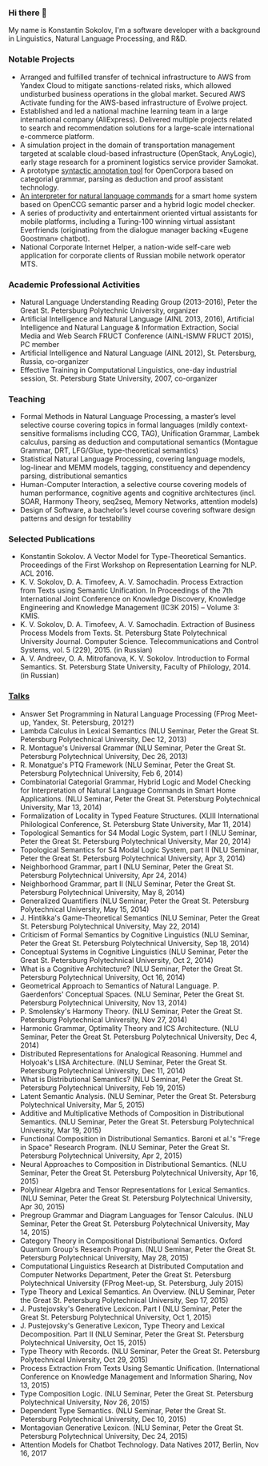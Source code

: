 ### Hi there 👋

My name is Konstantin Sokolov, I'm a software developer with a background in Linguistics, Natural Language Processing, and R&D. 

### Notable Projects

  * Arranged and fulfilled transfer of technical infrastructure to AWS from Yandex Cloud to mitigate sanctions-related risks, which allowed undisturbed business operations in the global market. Secured AWS Activate funding for the AWS-based infrastructure of Evolwe project.
  * Established and led a national machine learning team in a large international company (AliExpress). Delivered multiple projects related to search and recommendation solutions for a large-scale international e-commerce platform.
  * A simulation project in the domain of transportation management targeted at scalable cloud-based infrastructure (OpenStack, AnyLogic), early stage research for a prominent logistics service provider Samokat.
  * A prototype [syntactic annotation tool](https://github.com/vtqveant/ccg-corpus) for OpenCorpora based on categorial grammar, parsing as deduction and proof assistant technology.
  * [An interpreter for natural language commands](https://github.com/vtqveant/open-synsem) for a smart home system based on OpenCCG semantic parser and a hybrid logic model checker.
  * A series of productivity and entertainment oriented virtual assistants for mobile platforms, including a Turing-100 winning virtual assistant Everfriends (originating from the dialogue manager backing «Eugene Goostman» chatbot).
  * National Corporate Internet Helper, a nation-wide self-care web application for corporate clients of Russian mobile network operator MTS.

### Academic Professional Activities

  * Natural Language Understanding Reading Group (2013–2016), Peter the Great St. Petersburg Polytechnic University, organizer
  * Artificial Intelligence and Natural Language (AINL 2013, 2016), Artificial Intelligence and Natural Language & Information Extraction, Social Media and Web Search FRUCT Conference (AINL-ISMW FRUCT 2015), PC member
  * Artificial Intelligence and Natural Language (AINL 2012), St. Petersburg, Russia, co-organizer
  * Effective Training in Computational Linguistics, one-day industrial session, St. Petersburg State University, 2007, co-organizer

### Teaching

  * Formal Methods in Natural Language Processing, a master’s level selective course covering topics in formal languages (mildly context-sensitive formalisms including CCG, TAG), Unification Grammar, Lambek calculus, parsing as deduction and computational semantics (Montague Grammar, DRT, LFG/Glue, type-theoretical semantics)
  * Statistical Natural Language Processing, covering language models, log-linear and MEMM models, tagging, constituency and dependency parsing, distributional semantics 
  * Human-Computer Interaction, a selective course covering models of human performance, cognitive agents and cognitive architectures (incl. SOAR, Harmony Theory, seq2seq, Memory Networks, attention models)
  * Design of Software, a bachelor’s level course covering software design patterns and design for testability

### Selected Publications

  * Konstantin Sokolov. A Vector Model for Type-Theoretical Semantics. Proceedings of the First Workshop on Representation Learning for NLP. ACL 2016.
  * K. V. Sokolov, D. A. Timofeev, A. V. Samochadin. Process Extraction from Texts using Semantic Unification. In Proceedings of the 7th International Joint Conference on Knowledge Discovery, Knowledge Engineering and Knowledge Management (IC3K 2015) – Volume 3: KMIS.
  * K. V. Sokolov, D. A. Timofeev, A. V. Samochadin. Extraction of Business Process Models from Texts. St. Petersburg State Polytechnical University Journal. Computer Science. Telecommunications and Control Systems, vol. 5 (229), 2015. (in Russian)
  * A. V. Andreev, O. A. Mitrofanova, K. V. Sokolov. Introduction to Formal Semantics. St. Petersburg State University, Faculty of Philology, 2014. (in Russian)

### [Talks](https://github.com/vtqveant/slides)

  * Answer Set Programming in Natural Language Processing (FProg Meet-up, Yandex, St. Petersburg, 2012?)
  * Lambda Calculus in Lexical Semantics (NLU Seminar, Peter the Great St. Petersburg Polytechnical University, Dec 12, 2013)
  * R. Montague's Universal Grammar (NLU Seminar, Peter the Great St. Petersburg Polytechnical University, Dec 26, 2013)
  * R. Monatgue's PTQ Framework (NLU Seminar, Peter the Great St. Petersburg Polytechnical University, Feb 6, 2014)
  * Combinatorial Categorial Grammar, Hybrid Logic and Model Checking for Interpretation of Natural Language Commands in Smart Home Applications. (NLU Seminar, Peter the Great St. Petersburg Polytechnical University, Mar 13, 2014)
  * Formalization of Locality in Typed Feature Structures. (XLIII International Philological Conference, St. Petersburg State University, Mar 11, 2014)
  * Topological Semantics for S4 Modal Logic System, part I (NLU Seminar, Peter the Great St. Petersburg Polytechnical University, Mar 20, 2014)
  * Topological Semantics for S4 Modal Logic System, part II (NLU Seminar, Peter the Great St. Petersburg Polytechnical University, Apr 3, 2014)
  * Neighborhood Grammar, part I (NLU Seminar, Peter the Great St. Petersburg Polytechnical University, Apr 24, 2014)
  * Neighborhood Grammar, part II (NLU Seminar, Peter the Great St. Petersburg Polytechnical University, May 8, 2014)
  * Generalized Quantifiers (NLU Seminar, Peter the Great St. Petersburg Polytechnical University, May 15, 2014)
  * J. Hintikka's Game-Theoretical Semantics (NLU Seminar, Peter the Great St. Petersburg Polytechnical University, May 22, 2014)
  * Criticism of Formal Semantics by Cognitive Linguistics (NLU Seminar, Peter the Great St. Petersburg Polytechnical University, Sep 18, 2014)
  * Conceptual Systems in Cognitive Linguistics (NLU Seminar, Peter the Great St. Petersburg Polytechnical University, Oct 2, 2014)
  * What is a Cognitive Architecture? (NLU Seminar, Peter the Great St. Petersburg Polytechnical University, Oct 16, 2014)
  * Geometrical Approach to Semantics of Natural Language. P. Gaerdenfors' Conceptual Spaces. (NLU Seminar, Peter the Great St. Petersburg Polytechnical University, Nov 13, 2014)
  * P. Smolensky's Harmony Theory. (NLU Seminar, Peter the Great St. Petersburg Polytechnical University, Nov 27, 2014)
  * Harmonic Grammar, Optimality Theory and ICS Architecture. (NLU Seminar, Peter the Great St. Petersburg Polytechnical University, Dec 4, 2014)
  * Distributed Representations for Analogical Reasoning. Hummel and Holyoak's LISA Architecture. (NLU Seminar, Peter the Great St. Petersburg Polytechnical University, Dec 11, 2014)
  * What is Distributional Semantics? (NLU Seminar, Peter the Great St. Petersburg Polytechnical University, Feb 19, 2015)
  * Latent Semantic Analysis. (NLU Seminar, Peter the Great St. Petersburg Polytechnical University, Mar 5, 2015)
  * Additive and Multiplicative Methods of Composition in Distributional Semantics. (NLU Seminar, Peter the Great St. Petersburg Polytechnical University, Mar 19, 2015)
  * Functional Composition in Distributional Semantics. Baroni et al.'s "Frege in Space" Research Program. (NLU Seminar, Peter the Great St. Petersburg Polytechnical University, Apr 2, 2015)
  * Neural Approaches to Composition in Distributional Semantics. (NLU Seminar, Peter the Great St. Petersburg Polytechnical University, Apr 16, 2015)
  * Polylinear Algebra and Tensor Representations for Lexical Semantics. (NLU Seminar, Peter the Great St. Petersburg Polytechnical University, Apr 30, 2015)
  * Pregroup Grammar and Diagram Languages for Tensor Calculus. (NLU Seminar, Peter the Great St. Petersburg Polytechnical University, May 14, 2015)
  * Category Theory in Compositional Distributional Semantics. Oxford Quantum Group's Research Program. (NLU Seminar, Peter the Great St. Petersburg Polytechnical University, May 28, 2015)
  * Computational Linguistics Research at Distributed Computation and Computer Networks Department, Peter the Great St. Petersburg Polytechnical University (FProg Meet-up, St. Petersburg, July 2015)
  * Type Theory and Lexical Semantics. An Overview. (NLU Seminar, Peter the Great St. Petersburg Polytechnical University, Sep 17, 2015)
  * J. Pustejovsky's Generative Lexicon. Part I (NLU Seminar, Peter the Great St. Petersburg Polytechnical University, Oct 1, 2015)
  * J. Pustejovsky's Generative Lexicon, Type Theory and Lexical Decomposition. Part II (NLU Seminar, Peter the Great St. Petersburg Polytechnical University, Oct 15, 2015)
  * Type Theory with Records. (NLU Seminar, Peter the Great St. Petersburg Polytechnical University, Oct 29, 2015)
  * Process Extraction From Texts Using Semantic Unification. (International Conference on Knowledge Management and Information Sharing, Nov 13, 2015)
  * Type Composition Logic. (NLU Seminar, Peter the Great St. Petersburg Polytechnical University, Nov 26, 2015)
  * Dependent Type Semantics. (NLU Seminar, Peter the Great St. Petersburg Polytechnical University, Dec 10, 2015)
  * Montagovian Generative Lexicon. (NLU Seminar, Peter the Great St. Petersburg Polytechnical University, Dec 24, 2015)
  * Attention Models for Chatbot Technology. Data Natives 2017, Berlin, Nov 16, 2017  
